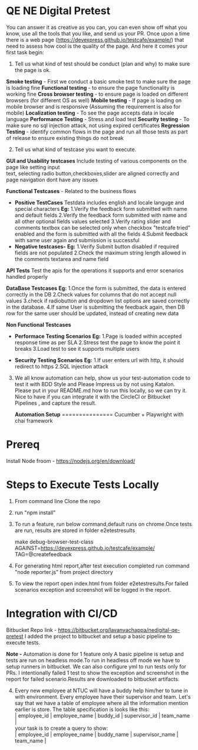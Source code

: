 # QE NE Digital Pretest

  You can answer it as creative as you can, you can even show off what you know, use all the tools that you like, and send us your PR.
Once upon a time there is a web page (https://devexpress.github.io/testcafe/example/) that need to assess how cool is the quality of the page. And here it comes your first task begin:


1. Tell us what kind of test should be conduct (plan and why) to make sure the page is ok.

**Smoke testing** - First we conduct a basic smoke test to make sure the page is loading fine
**Functional testing** - to ensure the page functionality is working fine
**Cross browser testing** - to ensure page is loaded on different browsers (for different OS as well)
**Mobile testing** - If page is loading on mobile browser and is responsive (Assuming the requirement is also for mobile)
**Localization testing** - To see the page accepts data in locale language
**Performance Testing** - Stress and load test
**Security testing** - To make sure no sql injection attack, not using expired certificates
**Regression Testing** - identify common flows in the page and run all those tests as part of release to ensure existing things do not break


2. Tell us what kind of testcase you want to execute.

**GUI and Usability testcases**
   Include testing of various components on the page like setting input  
   text, selecting radio button,checkboxes,slider are aligned correctly 
   and page navigation dont have any issues
   
**Functional Testcases** - Related to the business flows
 - **Positive TestCases**
         Testdata includes english and locale languge and special 
         characters
	   **Eg:**
          1.Verify the feedback form submitted with name and default 
   	         fields 
          2.Verify the feedback form submitted with name and all other 
          optional fields values selected
          3.Verify rating slider and comments textbox can be selected only 
          when checkbox "testcafe tried" enabled and the form is 
          submitted with all the fields 
          4.Submit feedback with same user again and submission is 
          successful
 - **Negative testcases-**
	   **Eg:**
        1.Verify Submit button disabled if required fields are not 
        populated
        2.Check the maximum string length allowed in the comments 
        textarea and name field

**API Tests**
	Test the apis for the operations it supports and error scenarios 
	handled properly 
   
**DataBase Testcases**
    **Eg:**
      1.Once the form is submitted, the data is entered correctly in the 
      DB
      2.Check values for columns that do not accept null values
      3.check if radiobutton and dropdown list options are saved 
      correctly in the database.
      4.If same User is submitting the feedback again, then DB row for 
      the same user should be updated, instead of creating new data
   
**Non Functional Testcases**
 
 - **Performace Testing Scenarios**
       **Eg:**
        1.Page is loaded within accepted response time as per SLA
        2.Stress test the page to know the point it breaks
        3.Load test to see it supports multiple users   

 - **Security Testing Scenarios**
	**Eg:**
    1.If user enters url with http, it should redirect to https
    2.SQL injection attack


3. We all know automation can help, show us your test-automation code to test it with BDD Style and Please Impress us by not using Katalon. <BR>
   Please put in your README.md how to run this locally, so we can try it.
   Nice to have if you can integrate it with the CircleCI or Bitbucket Pipelines , and capture the result.

   **Automation Setup** 
===============
Cucumber + Playwright with chai framework

**Prereq**
======
Install Node froom - https://nodejs.org/en/download/

**Steps to Execute Tests Locally**
=============================
 1. From command line Clone the repo
 2. run "npm install"
 3. To run a feature, run below command,default runs on chrome.Once tests are run, results are stored in 
     folder e2etestresults

      make debug-browser-test-class AGAINST=https://devexpress.github.io/testcafe/example/ TAG=@createfeedback

 4. For generating html report,after test execution completed run command "node reporter.js" from project directory

 5. To view the report open index.html from folder e2etestresults.For failed scenarios exception and screenshot will be logged in the report.

**Integration with CI/CD**
======================
Bitbucket Repo link - https://bitbucket.org/lavanyachappa/nedigital-qe-pretest
I added the project to bitbucket and setup a basic pipeline to execute tests.

**Note -** 
Automation is done for 1 feature only
A basic pipeline is setup and tests are run on headless mode.To run in headless off mode we have to setup runners in bitbucket. We can also configure  yml to run tests only for PRs.
I intentionally failed 1 test to show the exception and screenshot in the report for failed scenario.Results are downloaded to bitbucket artifacts.


4. Every new employee at NTUC will have a buddy help him/her to tune in with environment. Every employee have their supervisor and team. Let's say that we have a table of employee where all the information mention earlier is store. The table specification is looks like this:<BR>
| employee_id | employee_name | buddy_id | supervisor_id | team_name |<BR>
your task is to create a query to show:<BR>
| employee_id | employee_name | buddy_name | supervisor_name | team_name |



